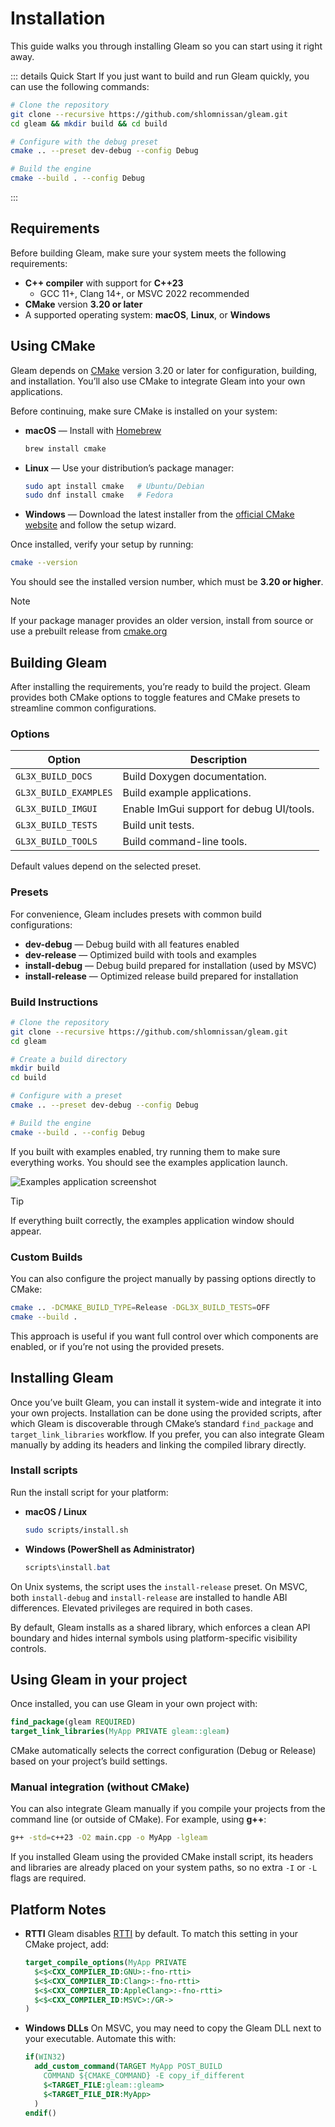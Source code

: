 # Installation

This guide walks you through installing Gleam so you can start using it right away.

::: details Quick Start
If you just want to build and run Gleam quickly, you can use the following commands:

```bash
# Clone the repository
git clone --recursive https://github.com/shlomnissan/gleam.git
cd gleam && mkdir build && cd build

# Configure with the debug preset
cmake .. --preset dev-debug --config Debug

# Build the engine
cmake --build . --config Debug
```
:::

## Requirements

Before building Gleam, make sure your system meets the following requirements:
- **C++ compiler** with support for **C++23**
  - GCC 11+, Clang 14+, or MSVC 2022 recommended
- **CMake** version **3.20 or later**
- A supported operating system: **macOS**, **Linux**, or **Windows**

## Using CMake

Gleam depends on [CMake](https://cmake.org/) version 3.20 or later for configuration, building, and installation. You’ll also use CMake to integrate Gleam into your own applications.

Before continuing, make sure CMake is installed on your system:

- **macOS** — Install with [Homebrew](https://brew.sh/)
  ```bash
  brew install cmake
  ```
- **Linux** — Use your distribution’s package manager:
  ```bash
  sudo apt install cmake   # Ubuntu/Debian
  sudo dnf install cmake   # Fedora
  ```
- **Windows** — Download the latest installer from the [official CMake website](https://cmake.org/download/)
 and follow the setup wizard.

Once installed, verify your setup by running:

```bash
cmake --version
```
You should see the installed version number, which must be **3.20 or higher**.

> [!NOTE]
> If your package manager provides an older version, install from source or use a prebuilt release from [cmake.org](https://cmake.org/)

## Building Gleam

After installing the requirements, you’re ready to build the project. Gleam provides both CMake options to toggle features and CMake presets to streamline common configurations.

### Options

| Option                 | Description                                              |
|------------------------|----------------------------------------------------------|
| `GL3X_BUILD_DOCS`     | Build Doxygen documentation.                             |
| `GL3X_BUILD_EXAMPLES` | Build example applications.                              |
| `GL3X_BUILD_IMGUI`    | Enable ImGui support for debug UI/tools.                 |
| `GL3X_BUILD_TESTS`    | Build unit tests.                                        |
| `GL3X_BUILD_TOOLS`    | Build command-line tools.                                |

Default values depend on the selected preset.

### Presets

For convenience, Gleam includes presets with common build configurations:
- **dev-debug** — Debug build with all features enabled
- **dev-release** — Optimized build with tools and examples
- **install-debug** — Debug build prepared for installation (used by MSVC)
- **install-release** — Optimized release build prepared for installation

### Build Instructions

```bash
# Clone the repository
git clone --recursive https://github.com/shlomnissan/gleam.git
cd gleam

# Create a build directory
mkdir build
cd build

# Configure with a preset
cmake .. --preset dev-debug --config Debug

# Build the engine
cmake --build . --config Debug
```
If you built with examples enabled, try running them to make sure everything works. You should see the examples application launch.

![Examples application screenshot](/examples-screenshot.png "Examples running with Gleam")

> [!TIP]
> If everything built correctly, the examples application window should appear.

### Custom Builds

You can also configure the project manually by passing options directly to CMake:

```bash
cmake .. -DCMAKE_BUILD_TYPE=Release -DGL3X_BUILD_TESTS=OFF
cmake --build .
```
This approach is useful if you want full control over which components are enabled, or if you’re not using the provided presets.

## Installing Gleam

Once you’ve built Gleam, you can install it system-wide and integrate it into your own projects. Installation can be done using the provided scripts, after which Gleam is discoverable through CMake’s standard `find_package` and `target_link_libraries` workflow. If you prefer, you can also integrate Gleam manually by adding its headers and linking the compiled library directly.

### Install scripts
Run the install script for your platform:
- **macOS / Linux**
  ```bash
  sudo scripts/install.sh
  ```
- **Windows (PowerShell as Administrator)**
  ```powershell
  scripts\install.bat
  ```

On Unix systems, the script uses the `install-release` preset. On MSVC, both `install-debug` and `install-release` are installed to handle ABI differences. Elevated privileges are required in both cases.

By default, Gleam installs as a shared library, which enforces a clean API boundary and hides internal symbols using platform-specific visibility controls.

## Using Gleam in your project

Once installed, you can use Gleam in your own project with:

```cmake
find_package(gleam REQUIRED)
target_link_libraries(MyApp PRIVATE gleam::gleam)
```

CMake automatically selects the correct configuration (Debug or Release) based on your project’s build settings.

### Manual integration (without CMake)

You can also integrate Gleam manually if you compile your projects from the command line (or outside of CMake). For example, using **g++**:

```bash
g++ -std=c++23 -O2 main.cpp -o MyApp -lgleam
```

If you installed Gleam using the provided CMake install script, its headers and libraries are already placed on your system paths, so no extra `-I` or `-L` flags are required.

## Platform Notes

- **RTTI**
  Gleam disables [RTTI](https://en.cppreference.com/w/cpp/utility/rtti.html) by default. To match this setting in your CMake project, add:
  ```cmake
  target_compile_options(MyApp PRIVATE
    $<$<CXX_COMPILER_ID:GNU>:-fno-rtti>
    $<$<CXX_COMPILER_ID:Clang>:-fno-rtti>
    $<$<CXX_COMPILER_ID:AppleClang>:-fno-rtti>
    $<$<CXX_COMPILER_ID:MSVC>:/GR->
  )
  ```
- **Windows DLLs**
  On MSVC, you may need to copy the Gleam DLL next to your executable. Automate this with:
  ```cmake
  if(WIN32)
    add_custom_command(TARGET MyApp POST_BUILD
      COMMAND ${CMAKE_COMMAND} -E copy_if_different
      $<TARGET_FILE:gleam::gleam>
      $<TARGET_FILE_DIR:MyApp>
    )
  endif()
  ```